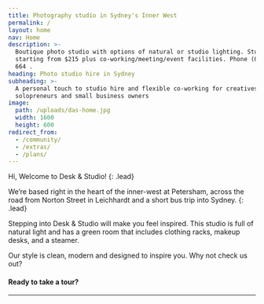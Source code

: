 ```yaml
---
title: Photography studio in Sydney's Inner West
permalink: /
layout: home
nav: Home
description: >-
  Boutique photo studio with options of natural or studio lighting. Studio hire
  starting from $215 plus co-working/meeting/event facilities. Phone (0497) 777
  664 .
heading: Photo studio hire in Sydney
subheading: >-
  A personal touch to studio hire and flexible co-working for creatives,
  solopreneurs and small business owners
image:
  path: /uploads/das-home.jpg
  width: 1600
  height: 600
redirect_from:
  - /community/
  - /extras/
  - /plans/
---
```

Hi, Welcome to Desk & Studio!
{: .lead}

We’re based right in the heart of the inner-west at Petersham, across the road from Norton Street in Leichhardt and a short bus trip into Sydney.
{: .lead}

Stepping into Desk & Studio will make you feel inspired. This studio is full of natural light and has a green room that includes clothing racks, makeup desks, and a steamer.

Our style is clean, modern and designed to inspire you. Why not check us out?

#### Ready to take a tour?

---